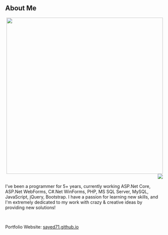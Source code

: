 ## About Me
<p>
  <img align="right" width="500" src="https://camo.githubusercontent.com/fa73289736064aba480d0708da37d7aa183a8c3e2bcc2f58c54285a3bbbeecc1/68747470733a2f2f7777772e61616c7068612e6e65742f77702d636f6e74656e742f75706c6f6164732f323032302f31322f66756c6c2d737461636b2d646576656c6f706d656e742e676966" />
<img align="right" src="https://readme-typing-svg.herokuapp.com/?lines=Sincere%20and%20%20Reliable%20Full-Stack%20Web%20Developer;5+%2B%20years%20of%20hands-on%20experience;Perfect%20Client-Oriented%20Guy&center=true&width=500&height=45"/>

&nbsp;&nbsp;

I've been a programmer for 5+ years, currently working ASP.Net Core, ASP.Net WebForms, C#.Net WinForms, PHP, MS SQL Server, MySQL, JavaScript, jQuery, Bootstrap. I have a passion for learning new skills, and I'm extremely dedicated to my work with crazy & creative ideas by providing new solutions!
</p>
<br>
<p>Portfolio Website: <a href="https://sayed71.github.io">sayed71.github.io</a></p>
